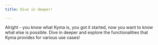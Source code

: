 ```yaml
---
title: Dive in deeper!

---
```


Alright - you know what Kyma is, you got it started, now you want to know what else is possible. 
Dive in deeper and explore the functionalities that Kyma provides for various use cases!
